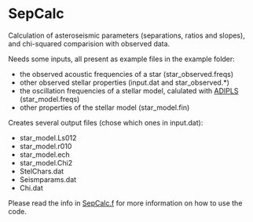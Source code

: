 # SepCalc
Calculation of asteroseismic parameters (separations, ratios and slopes), and chi-squared comparision with observed data.

Needs some inputs, all present as example files in the example folder:
- the observed acoustic frequencies of a star (star_observed.freqs)
- other observed stellar properties (input.dat and star_observed.*)
- the oscillation frequencies of a stellar model, calulated with [ADIPLS](http://astro.phys.au.dk/~jcd/adipack.n/) (star_model.freqs)
- other properties of the stellar model (star_model.fin)

Creates several output files (chose which ones in input.dat):
- star_model.Ls012
- star_model.r010
- star_model.ech
- star_model.Chi2
- StelChars.dat
- Seismparams.dat
- Chi.dat

Please read the info in [SepCalc.f](src/SepCalc.f) for more information on how to use the code.
